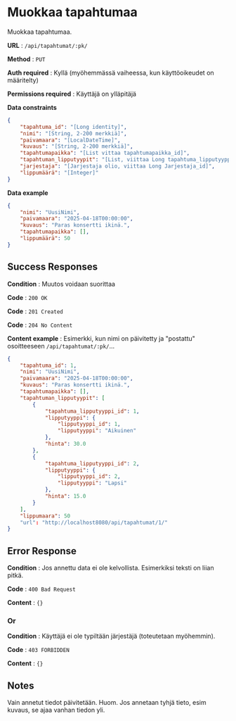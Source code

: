 # Muokkaa tapahtumaa

Muokkaa tapahtumaa. 

**URL** : `/api/tapahtumat/:pk/`

**Method** : `PUT`

**Auth required** : Kyllä (myöhemmässä vaiheessa, kun käyttöoikeudet on määritelty)

**Permissions required** : Käyttäjä on ylläpitäjä

**Data constraints**

```json
{
    "tapahtuma_id": "[Long identity]",
    "nimi": "[String, 2-200 merkkiä]",
    "paivamaara": "[LocalDateTime]",
    "kuvaus": "[String, 2-200 merkkiä]",
    "tapahtumapaikka": "[List vittaa tapahtumapaikka_id]",
    "tapahtuman_lipputyypit": "[List, viittaa Long tapahtuma_lipputyyppi_id]",
    "jarjestaja": "[Jarjestaja olio, viittaa Long Jarjestaja_id]",
    "lippumäärä": "[Integer]"
}
```

**Data example** 

```json
{
    "nimi": "UusiNimi",
    "paivamaara": "2025-04-18T00:00:00",
    "kuvaus": "Paras konsertti ikinä.",
    "tapahtumapaikka": [],
    "lippumäärä": 50
}
```

## Success Responses

**Condition** : Muutos voidaan suorittaa

**Code** : `200 OK`

**Code** : `201 Created`

**Code** : `204 No Content`

**Content example** : Esimerkki, kun nimi on päivitetty ja "postattu" osoitteeseen `/api/tapahtumat/:pk/`...

```json
{
    "tapahtuma_id": 1,
    "nimi": "UusiNimi",
    "paivamaara": "2025-04-18T00:00:00",
    "kuvaus": "Paras konsertti ikinä.",
    "tapahtumapaikka": [],
    "tapahtuman_lipputyypit": [
        {
            "tapahtuma_lipputyyppi_id": 1,
            "lipputyyppi": {
                "lipputyyppi_id": 1,
                "lipputyyppi": "Aikuinen"
            },
            "hinta": 30.0
        },
        {
            "tapahtuma_lipputyyppi_id": 2,
            "lipputyyppi": {
                "lipputyyppi_id": 2,
                "lipputyyppi": "Lapsi"
            },
            "hinta": 15.0
        }
    ],
    "lippumaara": 50
    "url": "http://localhost8080/api/tapahtumat/1/"
}
```

## Error Response

**Condition** : Jos annettu data ei ole kelvollista. Esimerkiksi teksti on liian pitkä. 

**Code** : `400 Bad Request`

**Content** : `{}`

### Or

**Condition** : Käyttäjä ei ole typiltään järjestäjä (toteutetaan myöhemmin).

**Code** : `403 FORBIDDEN`

**Content** : `{}`

## Notes

Vain annetut tiedot päivitetään. Huom. Jos annetaan tyhjä tieto, esim kuvaus, se ajaa vanhan tiedon yli. 

